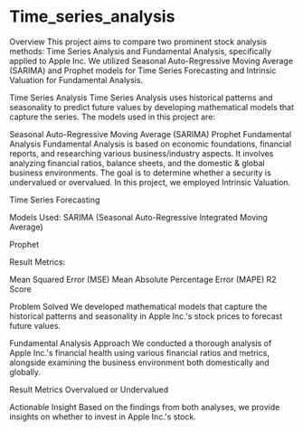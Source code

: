 # Time_series_analysis
Overview
This project aims to compare two prominent stock analysis methods: Time Series Analysis and Fundamental Analysis, specifically applied to Apple Inc. We utilized Seasonal Auto-Regressive Moving Average (SARIMA) and Prophet models for Time Series Forecasting and Intrinsic Valuation for Fundamental Analysis.

Time Series Analysis
Time Series Analysis uses historical patterns and seasonality to predict future values by developing mathematical models that capture the series. The models used in this project are:

Seasonal Auto-Regressive Moving Average (SARIMA)
Prophet
Fundamental Analysis
Fundamental Analysis is based on economic foundations, financial reports, and researching various business/industry aspects. It involves analyzing financial ratios, balance sheets, and the domestic & global business environments. The goal is to determine whether a security is undervalued or overvalued. In this project, we employed Intrinsic Valuation.

Time Series Forecasting

Models Used:
SARIMA (Seasonal Auto-Regressive Integrated Moving Average)

Prophet

Result Metrics:

Mean Squared Error (MSE)
Mean Absolute Percentage Error (MAPE)
R2 Score

Problem Solved
We developed mathematical models that capture the historical patterns and seasonality in Apple Inc.'s stock prices to forecast future values.

Fundamental Analysis
Approach
We conducted a thorough analysis of Apple Inc.'s financial health using various financial ratios and metrics, alongside examining the business environment both domestically and globally.

Result Metrics
Overvalued or Undervalued

Actionable Insight
Based on the findings from both analyses, we provide insights on whether to invest in Apple Inc.'s stock.


